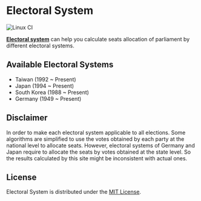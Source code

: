 # Electoral System

![Linux CI](https://github.com/Ramirisu/Electoral-system/actions/workflows/linux.yml/badge.svg)

[**Electoral system**](https://ramirisu.github.io/Electoral-system/) can help you calculate seats allocation of parliament by different electoral systems.

## Available Electoral Systems

- Taiwan (1992 ~ Present)
- Japan (1994 ~ Present)
- South Korea (1988 ~ Present)
- Germany (1949 ~ Present)

## Disclaimer

In order to make each electoral system applicable to all elections. Some algorithms are simplified to use the votes obtained by each party at the national level to allocate seats. However, electoral systems of Germany and Japan require to allocate the seats by votes obtained at the state level. So the results calculated by this site might be inconsistent with actual ones.

## License

Electoral System is distributed under the [MIT License](https://github.com/Ramirisu/Electoral-system/blob/main/LICENSE>).
